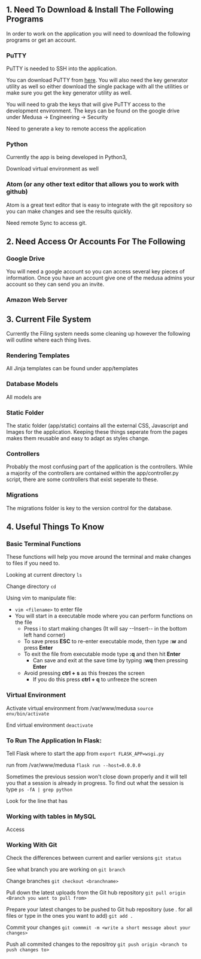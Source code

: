 ## 1. Need To Download & Install The Following Programs
In order to work on the application you will need to download the following programs or get an account.
### PuTTY
PuTTY is needed to SSH into the application.

You can download PuTTY from [here](https://www.chiark.greenend.org.uk/~sgtatham/putty/latest.html).
You will also need the key generator utility as well so either download the single package with all the utilities or make sure you get the key generator utility as well.

You will need to grab the keys that will give PuTTY access to the development environment. The keys can be found on the google drive under Medusa -> Engineering -> Security

Need to generate a key to remote access the application

### Python
Currently the app is being developed in Python3, 

Download virtual environment as well 

### Atom (or any other text editor that allows you to work with github)
Atom is a great text editor that is easy to integrate with the git repository so you can make changes and see the results quickly.

Need remote Sync to access git.

## 2. Need Access Or Accounts For The Following

### Google Drive
You will need a google account so you can access several key pieces of information. Once you have an account give one of the medusa admins your account so they can send you an invite.

### Amazon Web Server

## 3. Current File System
Currently the Filing system needs some cleaning up however the following will outline where each thing lives.

### Rendering Templates
All Jinja templates can be found under app/templates

### Database Models
All models are 

### Static Folder
The static folder (app/static) contains all the external CSS, Javascript and Images for the application. Keeping these things seperate from the pages makes them reusable and easy to adapt as styles change.

### Controllers
Probably the most confusing part of the application is the controllers. While a majority of the controllers are contained within the app/controller.py script, there are some controllers that exist seperate to these.

### Migrations
The migrations folder is key to the version control for the database.

## 4. Useful Things To Know

### Basic Terminal Functions
These functions will help you move around the terminal and make changes to files if you need to.

Looking at current directory
`ls`

Change directory
`cd`

Using vim to manipulate file:
* `vim <filename>` to enter file
* You will start in a executable mode where you can perform functions on the file
  * Press i to start making changes (It will say --Insert-- in the bottom left hand corner)
  * To save press **ESC** to re-enter executable mode, then type **:w** and press **Enter**
  * To exit the file from executable mode type **:q** and then hit **Enter**
    * Can save and exit at the save time by typing **:wq** then pressing **Enter**
  * Avoid pressing **ctrl + s** as this freezes the screen
    * If you do this press **ctrl + q** to unfreeze the screen

### Virtual Environment
Activate virtual environment from /var/www/medusa
`source env/bin/activate`

End virtual environment
`deactivate`

### To Run The Application In Flask:
Tell Flask where to start the app from
`export FLASK_APP=wsgi.py`

run from /var/www/medusa
`flask run --host=0.0.0.0`

Sometimes the previous session won't close down properly and it will tell you that a session is already in progress. To find out what the session is type
`ps -fA | grep python`

Look for the line that has 

### Working with tables in MySQL
Access 

### Working With Git
Check the differences between current and earlier versions
`git status`

See what branch you are working on
`git branch`

Change branches
`git checkout <branchname>`

Pull down the latest uploads from the Git hub repository
`git pull origin <Branch you want to pull from>`

Prepare your latest changes to be pushed to Git hub repository (use . for all files or type in the ones you want to add)
`git add .`

Commit your changes
`git commmit -m <write a short message about your changes>`

Push all commited changes to the repositroy
`git push origin <branch to push changes to>`



